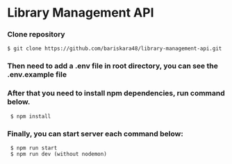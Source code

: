 # Library Management API

### Clone repository

```
$ git clone https://github.com/bariskara48/library-management-api.git
```

### Then need to add a .env file in root directory, you can see the .env.example file

### After that you need to install npm dependencies, run command below.

```
 $ npm install
```

### Finally, you can start server each command below:

```
 $ npm run start
 $ npm run dev (without nodemon)
```
